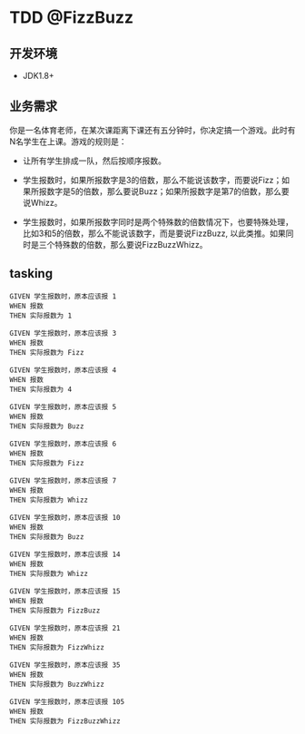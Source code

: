 # TDD @FizzBuzz


## 开发环境
 - JDK1.8+
 
## 业务需求

你是一名体育老师，在某次课距离下课还有五分钟时，你决定搞一个游戏。此时有N名学生在上课。游戏的规则是：

- 让所有学生排成一队，然后按顺序报数。

- 学生报数时，如果所报数字是3的倍数，那么不能说该数字，而要说Fizz；如果所报数字是5的倍数，那么要说Buzz；如果所报数字是第7的倍数，那么要说Whizz。

- 学生报数时，如果所报数字同时是两个特殊数的倍数情况下，也要特殊处理，比如3和5的倍数，那么不能说该数字，而是要说FizzBuzz, 以此类推。如果同时是三个特殊数的倍数，那么要说FizzBuzzWhizz。


## tasking

~~~
GIVEN 学生报数时，原本应该报 1
WHEN 报数
THEN 实际报数为 1

GIVEN 学生报数时，原本应该报 3 
WHEN 报数
THEN 实际报数为 Fizz

GIVEN 学生报数时，原本应该报 4
WHEN 报数
THEN 实际报数为 4

GIVEN 学生报数时，原本应该报 5 
WHEN 报数
THEN 实际报数为 Buzz

GIVEN 学生报数时，原本应该报 6
WHEN 报数
THEN 实际报数为 Fizz

GIVEN 学生报数时，原本应该报 7 
WHEN 报数
THEN 实际报数为 Whizz

GIVEN 学生报数时，原本应该报 10
WHEN 报数
THEN 实际报数为 Buzz

GIVEN 学生报数时，原本应该报 14
WHEN 报数
THEN 实际报数为 Whizz

GIVEN 学生报数时，原本应该报 15
WHEN 报数
THEN 实际报数为 FizzBuzz

GIVEN 学生报数时，原本应该报 21
WHEN 报数
THEN 实际报数为 FizzWhizz

GIVEN 学生报数时，原本应该报 35
WHEN 报数
THEN 实际报数为 BuzzWhizz

GIVEN 学生报数时，原本应该报 105
WHEN 报数
THEN 实际报数为 FizzBuzzWhizz
~~~



